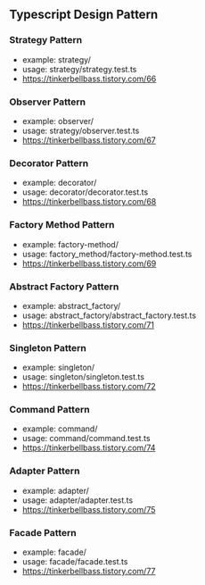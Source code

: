 ## Typescript Design Pattern

### Strategy Pattern
- example: strategy/
- usage: strategy/strategy.test.ts
- https://tinkerbellbass.tistory.com/66

### Observer Pattern
- example: observer/
- usage: strategy/observer.test.ts
- https://tinkerbellbass.tistory.com/67


### Decorator Pattern
- example: decorator/
- usage: decorator/decorator.test.ts
- https://tinkerbellbass.tistory.com/68


### Factory Method Pattern
- example: factory-method/
- usage: factory_method/factory-method.test.ts
- https://tinkerbellbass.tistory.com/69

### Abstract Factory Pattern
- example: abstract_factory/
- usage: abstract_factory/abstract_factory.test.ts
- https://tinkerbellbass.tistory.com/71

### Singleton Pattern
- example: singleton/
- usage: singleton/singleton.test.ts
- https://tinkerbellbass.tistory.com/72

### Command Pattern
- example: command/
- usage: command/command.test.ts
- https://tinkerbellbass.tistory.com/74

### Adapter Pattern
- example: adapter/
- usage: adapter/adapter.test.ts
- https://tinkerbellbass.tistory.com/75

### Facade Pattern
- example: facade/
- usage: facade/facade.test.ts
- https://tinkerbellbass.tistory.com/77